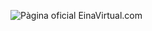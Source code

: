 </div>       
	<div class="col-sm-10">
		<p><img class="featurette-image img-responsive center-block" src="img/logo-einavirtual-2.jpg" alt="Pàgina oficial EinaVirtual.com"></p>
  </div>
<div class="col-sm-1">

<!--
**einavirtual/einavirtual** is a ✨ _special_ ✨ repository because its `README.md` (this file) appears on your GitHub profile.

Here are some ideas to get you started:

- 🔭 I’m currently working on ...
- 🌱 I’m currently learning ...
- 👯 I’m looking to collaborate on ...
- 🤔 I’m looking for help with ...
- 💬 Ask me about ...
- 📫 How to reach me: ...
- 😄 Pronouns: ...
- ⚡ Fun fact: ...
-->
